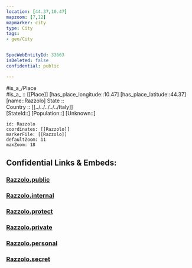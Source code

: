 ```yaml
---
location: [44.37,10.47] 
mapzoom: [7,12] 
mapmarker: city 
type: City
tags:
- geo/City


SpocWebEntityId: 33663
isDeleted: false
confidential: public

---
```

#is_a_/Place  
#is_a_ :: [[Place]] 
[has_place_longitude::10.47] 
[has_place_latitude::44.37] 
[name::Razzolo] 
State ::  
Country :: [[../../../../../Italy]]  
[StateId::] 
[Population::] 
[Unknown::] 


```leaflet
id: Razzolo
coordinates: [[Razzolo]] 
markerFile: [[Razzolo]] 
defaultZoom: 11 
maxZoom: 18
```


## Confidential Links & Embeds: 

### [Razzolo.public](/_public/\Earth\Continent\Europe\Europe~South\Italy\regions~Italy\Emilia-Romagna\Reggio_Emilia.Province\CityRazzolo.public.md) 

### [Razzolo.internal](/_internal/\Earth\Continent\Europe\Europe~South\Italy\regions~Italy\Emilia-Romagna\Reggio_Emilia.Province\CityRazzolo.internal.md) 

### [Razzolo.protect](/_protect/\Earth\Continent\Europe\Europe~South\Italy\regions~Italy\Emilia-Romagna\Reggio_Emilia.Province\CityRazzolo.protect.md) 

### [Razzolo.private](/_private/\Earth\Continent\Europe\Europe~South\Italy\regions~Italy\Emilia-Romagna\Reggio_Emilia.Province\CityRazzolo.private.md) 

### [Razzolo.personal](/_personal/\Earth\Continent\Europe\Europe~South\Italy\regions~Italy\Emilia-Romagna\Reggio_Emilia.Province\CityRazzolo.personal.md) 

### [Razzolo.secret](/_secret/\Earth\Continent\Europe\Europe~South\Italy\regions~Italy\Emilia-Romagna\Reggio_Emilia.Province\CityRazzolo.secret.md)

